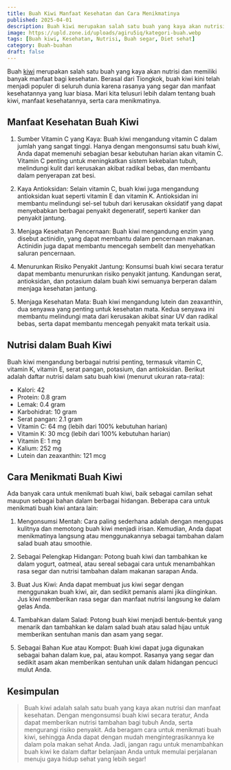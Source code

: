 ```yaml
---
title: Buah Kiwi Manfaat Kesehatan dan Cara Menikmatinya
published: 2025-04-01
description: Buah kiwi merupakan salah satu buah yang kaya akan nutrisi dan memiliki banyak manfaat bagi kesehatan. Berasal dari Tiongkok, buah kiwi kini telah menjadi populer di seluruh dunia karena rasanya yang segar dan manfaat kesehatannya yang luar biasa.
image: https://upld.zone.id/uploads/agiru5iq/kategori-buah.webp
tags: [Buah kiwi, Kesehatan, Nutrisi, Buah segar, Diet sehat]
category: Buah-buahan
draft: false
---
```


Buah [kiwi](https://id.m.wikipedia.org/wiki/Kiwi_(buah)) merupakan salah satu buah yang kaya akan nutrisi dan memiliki banyak manfaat bagi kesehatan. Berasal dari Tiongkok, buah kiwi kini telah menjadi populer di seluruh dunia karena rasanya yang segar dan manfaat kesehatannya yang luar biasa. Mari kita telusuri lebih dalam tentang buah kiwi, manfaat kesehatannya, serta cara menikmatinya.

## Manfaat Kesehatan Buah Kiwi

1. Sumber Vitamin C yang Kaya: Buah kiwi mengandung vitamin C dalam jumlah yang sangat tinggi. Hanya dengan mengonsumsi satu buah kiwi, Anda dapat memenuhi sebagian besar kebutuhan harian akan vitamin C. Vitamin C penting untuk meningkatkan sistem kekebalan tubuh, melindungi kulit dari kerusakan akibat radikal bebas, dan membantu dalam penyerapan zat besi.

2. Kaya Antioksidan: Selain vitamin C, buah kiwi juga mengandung antioksidan kuat seperti vitamin E dan vitamin K. Antioksidan ini membantu melindungi sel-sel tubuh dari kerusakan oksidatif yang dapat menyebabkan berbagai penyakit degeneratif, seperti kanker dan penyakit jantung.

3. Menjaga Kesehatan Pencernaan: Buah kiwi mengandung enzim yang disebut actinidin, yang dapat membantu dalam pencernaan makanan. Actinidin juga dapat membantu mencegah sembelit dan menyehatkan saluran pencernaan.

4. Menurunkan Risiko Penyakit Jantung: Konsumsi buah kiwi secara teratur dapat membantu menurunkan risiko penyakit jantung. Kandungan serat, antioksidan, dan potasium dalam buah kiwi semuanya berperan dalam menjaga kesehatan jantung.

5. Menjaga Kesehatan Mata: Buah kiwi mengandung lutein dan zeaxanthin, dua senyawa yang penting untuk kesehatan mata. Kedua senyawa ini membantu melindungi mata dari kerusakan akibat sinar UV dan radikal bebas, serta dapat membantu mencegah penyakit mata terkait usia.

## Nutrisi dalam Buah Kiwi

Buah kiwi mengandung berbagai nutrisi penting, termasuk vitamin C, vitamin K, vitamin E, serat pangan, potasium, dan antioksidan. Berikut adalah daftar nutrisi dalam satu buah kiwi (menurut ukuran rata-rata):

- Kalori: 42
- Protein: 0.8 gram
- Lemak: 0.4 gram
- Karbohidrat: 10 gram
- Serat pangan: 2.1 gram
- Vitamin C: 64 mg (lebih dari 100% kebutuhan harian)
- Vitamin K: 30 mcg (lebih dari 100% kebutuhan harian)
- Vitamin E: 1 mg
- Kalium: 252 mg
- Lutein dan zeaxanthin: 121 mcg

## Cara Menikmati Buah Kiwi

Ada banyak cara untuk menikmati buah kiwi, baik sebagai camilan sehat maupun sebagai bahan dalam berbagai hidangan. Beberapa cara untuk menikmati buah kiwi antara lain:

1. Mengonsumsi Mentah: Cara paling sederhana adalah dengan mengupas kulitnya dan memotong buah kiwi menjadi irisan. Kemudian, Anda dapat menikmatinya langsung atau menggunakannya sebagai tambahan dalam salad buah atau smoothie.

2. Sebagai Pelengkap Hidangan: Potong buah kiwi dan tambahkan ke dalam yogurt, oatmeal, atau sereal sebagai cara untuk menambahkan rasa segar dan nutrisi tambahan dalam makanan sarapan Anda.

3. Buat Jus Kiwi: Anda dapat membuat jus kiwi segar dengan menggunakan buah kiwi, air, dan sedikit pemanis alami jika diinginkan. Jus kiwi memberikan rasa segar dan manfaat nutrisi langsung ke dalam gelas Anda.

4. Tambahkan dalam Salad: Potong buah kiwi menjadi bentuk-bentuk yang menarik dan tambahkan ke dalam salad buah atau salad hijau untuk memberikan sentuhan manis dan asam yang segar.

5. Sebagai Bahan Kue atau Kompot: Buah kiwi dapat juga digunakan sebagai bahan dalam kue, pai, atau kompot. Rasanya yang segar dan sedikit asam akan memberikan sentuhan unik dalam hidangan pencuci mulut Anda.

## Kesimpulan

> Buah kiwi adalah salah satu buah yang kaya akan nutrisi dan manfaat kesehatan. Dengan mengonsumsi buah kiwi secara teratur, Anda dapat memberikan nutrisi tambahan bagi tubuh Anda, serta mengurangi risiko penyakit. Ada beragam cara untuk menikmati buah kiwi, sehingga Anda dapat dengan mudah mengintegrasikannya ke dalam pola makan sehat Anda. Jadi, jangan ragu untuk menambahkan buah kiwi ke dalam daftar belanjaan Anda untuk memulai perjalanan menuju gaya hidup sehat yang lebih segar!

